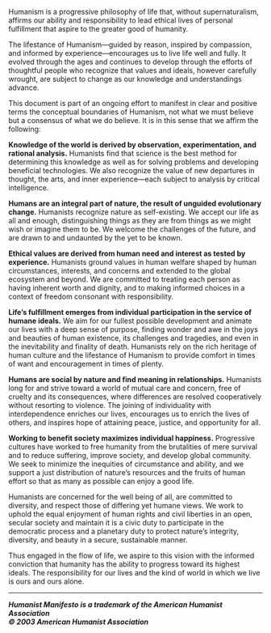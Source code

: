Humanism is a progressive philosophy of life that, without supernaturalism, affirms our ability and responsibility to lead ethical lives of personal fulfillment that aspire to the greater good of humanity.

The lifestance of Humanism—guided by reason, inspired by compassion, and informed by experience—encourages us to live life well and fully. It evolved through the ages and continues to develop through the efforts of thoughtful people who recognize that values and ideals, however carefully wrought, are subject to change as our knowledge and understandings advance.

This document is part of an ongoing effort to manifest in clear and positive terms the conceptual boundaries of Humanism, not what we must believe but a consensus of what we do believe. It is in this sense that we affirm the following:

**Knowledge of the world is derived by observation, experimentation, and rational analysis.** Humanists find that science is the best method for determining this knowledge as well as for solving problems and developing beneficial technologies. We also recognize the value of new departures in thought, the arts, and inner experience—each subject to analysis by critical intelligence.

**Humans are an integral part of nature, the result of unguided evolutionary change.** Humanists recognize nature as self-existing. We accept our life as all and enough, distinguishing things as they are from things as we might wish or imagine them to be. We welcome the challenges of the future, and are drawn to and undaunted by the yet to be known.

**Ethical values are derived from human need and interest as tested by experience.** Humanists ground values in human welfare shaped by human circumstances, interests, and concerns and extended to the global ecosystem and beyond. We are committed to treating each person as having inherent worth and dignity, and to making informed choices in a context of freedom consonant with responsibility.

**Life’s fulfillment emerges from individual participation in the service of humane ideals.** We aim for our fullest possible development and animate our lives with a deep sense of purpose, finding wonder and awe in the joys and beauties of human existence, its challenges and tragedies, and even in the inevitability and finality of death. Humanists rely on the rich heritage of human culture and the lifestance of Humanism to provide comfort in times of want and encouragement in times of plenty.

**Humans are social by nature and find meaning in relationships.** Humanists long for and strive toward a world of mutual care and concern, free of cruelty and its consequences, where differences are resolved cooperatively without resorting to violence. The joining of individuality with interdependence enriches our lives, encourages us to enrich the lives of others, and inspires hope of attaining peace, justice, and opportunity for all.

**Working to benefit society maximizes individual happiness.** Progressive cultures have worked to free humanity from the brutalities of mere survival and to reduce suffering, improve society, and develop global community. We seek to minimize the inequities of circumstance and ability, and we support a just distribution of nature’s resources and the fruits of human effort so that as many as possible can enjoy a good life.

Humanists are concerned for the well being of all, are committed to diversity, and respect those of differing yet humane views. We work to uphold the equal enjoyment of human rights and civil liberties in an open, secular society and maintain it is a civic duty to participate in the democratic process and a planetary duty to protect nature’s integrity, diversity, and beauty in a secure, sustainable manner.

Thus engaged in the flow of life, we aspire to this vision with the informed conviction that humanity has the ability to progress toward its highest ideals. The responsibility for our lives and the kind of world in which we live is ours and ours alone.

---

**_Humanist Manifesto is a trademark of the American Humanist Association  
© 2003 American Humanist Association_**
